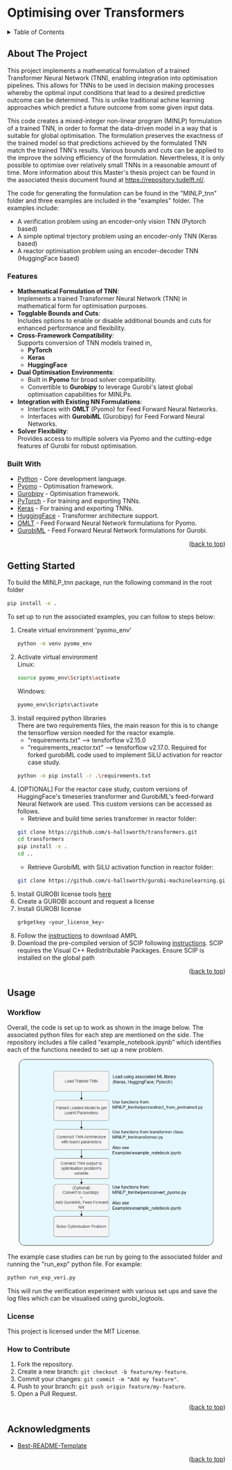 ﻿# Optimising over Transformers

<!-- TABLE OF CONTENTS -->
<details>
  <summary>Table of Contents</summary>
  <ol>
    <li>
      <a href="#about-the-project">About The Project</a>
      <ul>
        <li><a href="#features">Features</a></li>
        <li><a href="#built-with">Built With</a></li>
      </ul>
    </li>
    <li>
      <a href="#getting-started">Getting Started</a>
    </li>
    <li>
      <a href="#usage">Usage</a>
      <ul>
        <li><a href="#workflow">Workflow</a></li>
        <li><a href="#license">License</a></li>
        <li><a href="#how-to-contribute">How to Contribute</a></li>
      </ul>
    </li>
    <li><a href="#acknowledgments">Acknowledgments</a></li>
  </ol>
</details>



<!-- ABOUT THE PROJECT -->
## About The Project
This project implements a mathematical formulation of a trained Transformer Neural Network (TNN), enabling integration into optimisation pipelines. This allows for TNNs to be used in decision making processes whereby the optimal input conditions that lead to a desired predictive outcome can be determined. This is unlike traditional achine learning approaches which predict a future outcome from some given input data.

This code creates a mixed-integer non-linear program (MINLP) formulation of a trained TNN, in order to format the data-driven model in a way that is suitable for global optimisation. The formulation preserves the exactness of the trained model so that predictions achieved by the formulated TNN match the trained TNN's results. Various bounds and cuts can be applied to the improve the solving efficiency of the formulation. Nevertheless, it is only possible to  optimise over relatively small TNNs in a reasonable amount of time. More information about this Master's thesis project can  be found in the associated thesis document found at https://repository.tudelft.nl/.

The code for generating the formulation can be found in the "MINLP_tnn" folder and three examples are included in the "examples" folder. The examples include:
* A verification problem using an encoder-only vision TNN (Pytorch based) 
* A simple optimal trjectory problem using an encoder-only TNN (Keras based)
* A reactor optimisation problem using an encoder-decoder TNN (HuggingFace based)



### Features
- **Mathematical Formulation of TNN**: \
  Implements a trained Transformer Neural Network (TNN) in mathematical form for optimisation purposes.
- **Togglable Bounds and Cuts**: \
  Includes options to enable or disable additional bounds and cuts for enhanced performance and flexibility.
- **Cross-Framework Compatibility**:\
   Supports conversion of TNN models trained in,
  - **PyTorch**
  - **Keras**
  - **HuggingFace**
- **Dual Optimisation Environments**: 
  - Built in **Pyomo** for broad solver compatibility.
  - Convertible to **Gurobipy** to leverage Gurobi's latest global optimisation capabilities for MINLPs.
- **Integration with Existing NN Formulations**:
  - Interfaces with **OMLT** (Pyomo) for Feed Forward Neural Networks.
  - Interfaces with **GurobiML** (Gurobipy) for Feed Forward Neural Networks.
- **Solver Flexibility**: \
  Provides access to multiple solvers via Pyomo and the cutting-edge features of Gurobi for robust optimisation.


### Built With
- [Python](https://www.python.org/) - Core development language.
- [Pyomo](http://www.pyomo.org/) - Optimisation framework.
- [Gurobipy](https://www.gurobi.com/products/gurobi-optimiser/) - Optimisation framework.
- [PyTorch](https://pytorch.org/) - For training and exporting TNNs.
- [Keras](https://keras.io/) - For training and exporting TNNs.
- [HuggingFace](https://huggingface.co/) - Transformer architecture support.
- [OMLT](https://github.com/cog-imperial/OMLT) - Feed Forward Neural Network formulations for Pyomo.
- [GurobiML](https://www.gurobi.com/documentation/9.1/examples/gurobipy.html) - Feed Forward Neural Network formulations for Gurobi.

<!-- This section should list any major frameworks/libraries used to bootstrap your project. Leave any add-ons/plugins for the acknowledgements section. Here are a few examples.

* [![Next][Next.js]][Next-url]
* [![React][React.js]][React-url] -->


<p align="right">(<a href="#readme-top">back to top</a>)</p>



<!-- GETTING STARTED -->
## Getting Started
To build the MINLP_tnn package, run the following command in the root folder
  ```sh
  pip install -e .
  ```

To set up to run the associated examples, you can follow to steps below:

1. Create virtual environment 'pyomo_env'
   ```sh
   python -m venv pyomo_env
   ```
2. Activate virtual environment \
   Linux:
   ```sh
   source pyomo_env\Scripts\activate
   ```
   Windows:
   ```sh
   pyomo_env\Scripts\activate
   ```
3. Install required python libraries \
   There are two requirements files, the main reason for this is to change the tensorflow version needed for the reactor example.
   * "requirements.txt" --> tensforflow v2.15.0 
   * "requirements_reactor.txt" --> tensforflow v2.17.0. Required for forked gurobiML code used to implement SiLU activation for reactor case study.
   ```sh
   python -m pip install -r .\requirements.txt
   ```
4. [OPTIONAL] For the reactor case study, custom versions of HuggingFace's timeseries transformer and GurobiML's feed-forward Neural Network are used. This custom versions can be accessed as follows.
   * Retrieve and build time series transformer in reactor folder:
    ```sh
   git clone https://github.com/s-hallsworth/transformers.git
   cd transformers 
   pip install -e .
   cd ..
   ```
   * Retrieve GurobiML with SiLU activation function in reactor folder:
   ```sh
   git clone https://github.com/s-hallsworth/gurobi-machinelearning.git gurobi_machinelearning
   ```
5. Install GUROBI license tools [here](https://www.gurobi.com/downloads/gurobi-software/)
6. Create a GUROBI account and request a license
7. Install GUROBI license
   ```sh
   grbgetkey <your_license_key>
   ```
8. Follow the [instructions](https://portal.ampl.com/user/ampl/request/amplce) to download AMPL 
9.  Download the pre-compiled version of SCIP following [instructions](https://scipopt.org/#download). SCIP requires the Visual C++ Redistributable Packages. Ensure SCIP is installed on the global path
  


<p align="right">(<a href="#readme-top">back to top</a>)</p>



<!-- USAGE EXAMPLES -->
## Usage
### Workflow
Overall, the code is set up to work as shown in the image below. The associated python files for each step are mentioned on the side. The repository includes a file called “example_notebook.ipynb” which identifies each of the functions needed to set up a new problem.

<p align="center">
  <img src=".\Examples\images\setup_overview.png" alt="Workflow Overview" width="450">
</p>

The example case studies can be run by going to the associated folder and running the "run_exp" python file. For example:
```sh
python run_exp_veri.py
```
This will run the verification experiment with various set ups and save the log files which can be visualised using gurobi_logtools.

### License
This project is licensed under the MIT License.


### How to Contribute

1. Fork the repository.
2. Create a new branch: `git checkout -b feature/my-feature`.
3. Commit your changes: `git commit -m "Add my feature"`.
4. Push to your branch: `git push origin feature/my-feature`.
5. Open a Pull Request.

<p align="right">(<a href="#readme-top">back to top</a>)</p

<!-- ACKNOWLEDGMENTS -->
## Acknowledgments

<!-- Use this space to list resources you find helpful and would like to give credit to. I've included a few of my favorites to kick things off!

* [Choose an Open Source License](https://choosealicense.com)
* [GitHub Emoji Cheat Sheet](https://www.webpagefx.com/tools/emoji-cheat-sheet) -->
* [Best-README-Template](https://github.com/othneildrew/Best-README-Template/blob/master/README.md)

<p align="right">(<a href="#readme-top">back to top</a>)</p>
